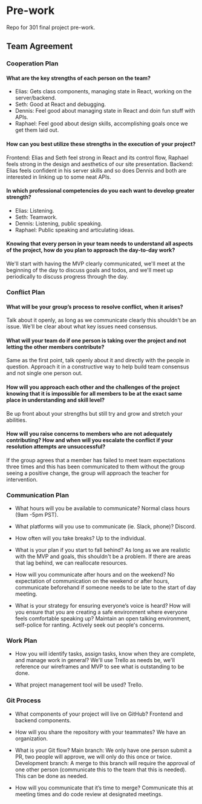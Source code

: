 # Pre-work

Repo for 301 final project pre-work.

## Team Agreement

### Cooperation Plan

#### What are the key strengths of each person on the team?

- Elias: Gets class components, managing state in React, working on the server/backend.
- Seth: Good at React and debugging.
- Dennis: Feel good about managing state in React and doin fun stuff with APIs.
- Raphael: Feel good about design skills, accomplishing goals once we get them laid out.

#### How can you best utilize these strengths in the execution of your project?

Frontend: Elias and Seth feel strong in React and its control flow, Raphael feels strong in the design and aesthetics of our site presentation.
Backend: Elias feels confident in his server skills and so does Dennis and both are interested in linking up to some neat APIs.

#### In which professional competencies do you each want to develop greater strength?

- Elias: Listening.
- Seth: Teamwork.
- Dennis: Listening, public speaking.
- Raphael: Public speaking and articulating ideas.

#### Knowing that every person in your team needs to understand all aspects of the project, how do you plan to approach the day-to-day work?

We'll start with having the MVP clearly communicated, we'll meet at the beginning of the day to discuss goals and todos, and we'll meet up periodically to discuss progress through the day.

### Conflict Plan

#### What will be your group’s process to resolve conflict, when it arises?

Talk about it openly, as long as we communicate clearly this shouldn't be an issue.
We'll be clear about what key issues need consensus.

#### What will your team do if one person is taking over the project and not letting the other members contribute?

Same as the first point, talk openly about it and directly with the people in question. Approach it in a constructive way to help build team consensus and not single one person out.

#### How will you approach each other and the challenges of the project knowing that it is impossible for all members to be at the exact same place in understanding and skill level?

Be up front about your strengths but still try and grow and stretch your abilities.

#### How will you raise concerns to members who are not adequately contributing? How and when will you escalate the conflict if your resolution attempts are unsuccessful?

If the group agrees that a member has failed to meet team expectations three times and this has been communicated to them without the group seeing a positive change, the group will approach the teacher for intervention.

### Communication Plan

- What hours will you be available to communicate?
  Normal class hours (9am -5pm PST).

- What platforms will you use to communicate (ie. Slack, phone)?
  Discord.

- How often will you take breaks?
  Up to the individual.

- What is your plan if you start to fall behind?
  As long as we are realistic with the MVP and goals, this shouldn't be a problem. If there are areas that lag behind, we can reallocate resources.

- How will you communicate after hours and on the weekend?
  No expectation of communication on the weekend or after hours, communicate beforehand if someone needs to be late to the start of day meeting.

- What is your strategy for ensuring everyone’s voice is heard? How will you ensure that you are creating a safe environment where everyone feels comfortable speaking up?
  Maintain an open talking environment, self-police for ranting. Actively seek out people's concerns.

### Work Plan

- How you will identify tasks, assign tasks, know when they are complete, and manage work in general?
  We'll use Trello as needs be, we'll reference our wireframes and MVP to see what is outstanding to be done.

- What project management tool will be used?
  Trello.

### Git Process

- What components of your project will live on GitHub?
  Frontend and backend components.

- How will you share the repository with your teammates?
  We have an organization.

- What is your Git flow?
  Main branch: We only have one person submit a PR, two people will approve, we will only do this once or twice.
  Development branch: A merge to this branch will require the approval of one other person (communicate this to the team that this is needed). This can be done as needed.

- How will you communicate that it’s time to merge?
  Communicate this at meeting times and do code review at designated meetings.
  